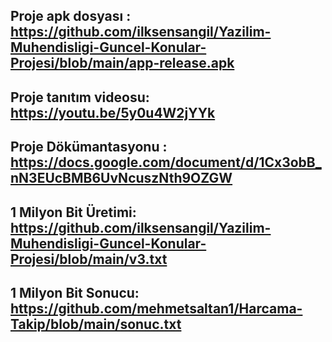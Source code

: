 ## Proje apk dosyası : https://github.com/ilksensangil/Yazilim-Muhendisligi-Guncel-Konular-Projesi/blob/main/app-release.apk
## Proje tanıtım videosu: https://youtu.be/5y0u4W2jYYk
## Proje Dökümantasyonu : https://docs.google.com/document/d/1Cx3obB_nN3EUcBMB6UvNcuszNth9OZGW
## 1 Milyon Bit Üretimi: https://github.com/ilksensangil/Yazilim-Muhendisligi-Guncel-Konular-Projesi/blob/main/v3.txt
## 1 Milyon Bit Sonucu: https://github.com/mehmetsaltan1/Harcama-Takip/blob/main/sonuc.txt

